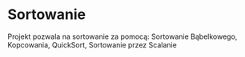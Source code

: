 # Sortowanie
Projekt pozwala na sortowanie za pomocą: Sortowanie Bąbelkowego, Kopcowania, QuickSort, Sortowanie przez Scalanie
